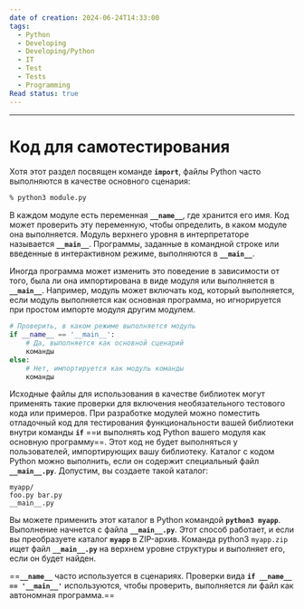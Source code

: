 ```yaml
---
date of creation: 2024-06-24T14:33:00
tags:
  - Python
  - Developing
  - Developing/Python
  - IT
  - Test
  - Tests
  - Programming
Read status: true
---
```

---
# Код для самотестирования


Хотя этот раздел посвящен команде **`import`**, файлы Python часто выполняются в качестве основного сценария:

```bash
% python3 module.py
```

В каждом модуле есть переменная **`__name__`**, где хранится его имя. Код может проверить эту переменную, чтобы определить, в каком модуле она
выполняется. Модуль верхнего уровня в интерпретаторе называется **`__main__`**. Программы, заданные в командной строке или введенные в интерактивном режиме, выполняются в **`__main__`**.

Иногда программа может изменить это поведение в зависимости от того, была ли она импортирована в виде модуля или выполняется в **`__main__`**. Например, модуль может включать код, который выполняется, если модуль выполняется как основная программа, но игнорируется при простом импорте модуля другим модулем.

```python
# Проверить, в каком режиме выполняется модуль
if __name__ == '__main__':
	# Да, выполняется как основной сценарий
    команды
else:
	# Нет, импортируется как модуль команды
	команды
```

Исходные файлы для использования в качестве библиотек могут применять такие проверки для включения необязательного тестового кода или примеров. При разработке модулей можно поместить отладочный код для тестирования функциональности вашей библиотеки внутри команды **`if`** ==и выполнять код Python вашего модуля как основную программу==. Этот код не будет выполняться у пользователей, импортирующих вашу библиотеку. Каталог с кодом Python можно выполнить, если он содержит специальный файл **`__main__.py`**. Допустим, вы создаете такой каталог:

```explorer
myapp/
foo.py bar.py
__main__.py
```

Вы можете применить этот каталог в Python командой **`python3 myapp`**. Выполнение начнется с файла **`__main__.py`**. Этот способ работает, и если вы преобразуете каталог **`myapp`** в ZIP-архив. Команда python3 `myapp.zip` ищет файл **`__main__.py`** на верхнем уровне структуры и выполняет его, если он будет найден.

==**`__name__`** часто используется в сценариях. Проверки вида **`if __name__ == '__main__'`** используются, чтобы проверить, выполняется ли файл как автономная программа.==